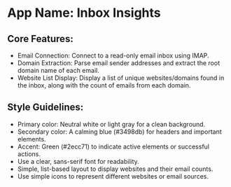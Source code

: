 # **App Name**: Inbox Insights

## Core Features:

- Email Connection: Connect to a read-only email inbox using IMAP.
- Domain Extraction: Parse email sender addresses and extract the root domain name of each email.
- Website List Display: Display a list of unique websites/domains found in the inbox, along with the count of emails from each domain.

## Style Guidelines:

- Primary color: Neutral white or light gray for a clean background.
- Secondary color: A calming blue (#3498db) for headers and important elements.
- Accent: Green (#2ecc71) to indicate active elements or successful actions.
- Use a clear, sans-serif font for readability.
- Simple, list-based layout to display websites and their email counts.
- Use simple icons to represent different websites or email sources.